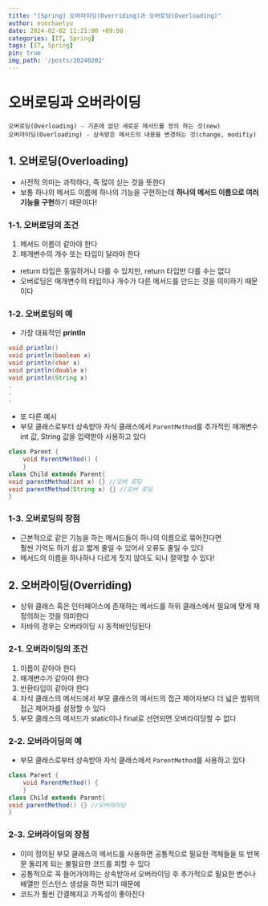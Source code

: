 ```yaml
---
title: "[Spring] 오버라이딩(Overriding)과 오버로딩(Overloading)"
author: eunchaelyu
date: 2024-02-02 11:21:00 +09:00
categories: [IT, Spring]
tags: [IT, Spring]
pin: true
img_path: '/posts/20240202'
---
```


# 오버로딩과 오버라이딩  
    오버로딩(Overloading) - 기존에 없던 새로운 메서드를 정의 하는 것(new)    
    오버라이딩(Overloading) - 상속받은 메서드의 내용을 변경하는 것(change, modifiy)    
  
## 1. 오버로딩(Overloading)
  - 사전적 의미는 과적하다, 즉 많이 싣는 것을 뜻한다
  - 보통 하나의 메서드 이름에 하나의 기능을 구현하는데 **하나의 메서드 이름으로 여러 기능을 구현**하기 때문이다!    

### 1-1. 오버로딩의 조건    
  1) 메서드 이름이 같아야 한다  
  2) 매개변수의 개수 또는 타입이 달라야 한다      
  - return 타입은 동일하거나 다를 수 있지만, return 타입만 다를 수는 없다         
  - 오버로딩은 매개변수의 타입이나 개수가 다른 메서드를 만드는 것을 의미하기 때문이다         

### 1-2. 오버로딩의 예   
  - 가장 대표적인 **println**
```java  
void println()  
void println(boolean x)  
void println(char x)  
void println(double x)  
void println(String x)  
.  
.  
.  
```  
  - 또 다른 예시
  - 부모 클래스로부터 상속받아 자식 클래스에서 ``ParentMethod``를 추가적인 매개변수 int 값, String 값을 입력받아 사용하고 있다      
```java
class Parent {
	void ParentMethod() {
	}
class Child extends Parent{
void parentMethod(int x) {} //오버 로딩
void parentMethod(String x) {} //오버 로딩
}
```
### 1-3. 오버로딩의 장점        
  - 근본적으로 같은 기능을 하는 메서드들이 하나의 이름으로 묶어진다면    
    훨씬 기억도 하기 쉽고 짧게 줄일 수 있어서 오류도 줄일 수 있다          
  - 메서드의 이름을 하나하나 다르게 짓지 않아도 되니 절약할 수 있다!        
  
## 2. 오버라이딩(Overriding)         
  - 상위 클래스 혹은 인터페이스에 존재하는 메서드를 하위 클래스에서 필요에 맞게 재정의하는 것을 의미한다         
  - 자바의 경우는 오버라이딩 시 동적바인딩된다    

### 2-1. 오버라이딩의 조건        
  1) 이름이 같아야 한다    
  2) 매개변수가 같아야 한다      
  3) 반환타입이 같아야 한다               
  4) 자식 클래스의 메서드에서 부모 클래스의 메서드의 접근 제어자보다 더 넓은 범위의 접근 제어자를 설정할 수 있다    
  5) 부모 클래스의 메서드가 static이나 final로 선언되면 오버라이딩할 수 없다    
     
### 2-2. 오버라이딩의 예 
  - 부모 클래스로부터 상속받아 자식 클래스에서 ``ParentMethod``를 사용하고 있다     
```java
class Parent {
	void ParentMethod() {
	}
class Child extends Parent{
void parentMethod() {} //오버라이딩
}
```

### 2-3. 오버라이딩의 장점    
  - 이미 정의된 부모 클래스의 메서드를 사용하면 공통적으로 필요한 객체들을 
    또 반복문 돌리게 되는 불필요한 코드를 피할 수 있다  
  - 공통적으로 꼭 들어가야하는 상속받아서 오버라이딩 후 추가적으로 필요한 변수나 배열만 인스턴스 생성을 하면 되기 때문에
  - 코드가 훨씬 간결해지고 가독성이 좋아진다     

